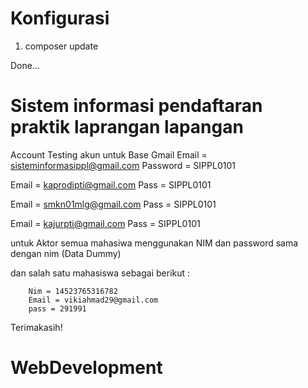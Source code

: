 # Konfigurasi
1. composer update

Done...


# Sistem informasi pendaftaran praktik laprangan lapangan
 Account Testing
akun untuk Base Gmail
Email = sisteminformasippl@gmail.com
Password = SIPPL0101
    

Email = kaprodipti@gmail.com
Pass = SIPPL0101

Email = smkn01mlg@gmail.com
Pass = SIPPL0101

Email = kajurpti@gmail.com
Pass = SIPPL0101


untuk Aktor semua mahasiwa menggunakan NIM dan password sama dengan nim (Data Dummy)

dan salah satu mahasiswa sebagai berikut :

		Nim = 14523765316782
		Email = vikiahmad29@gmail.com
		pass = 291991


Terimakasih!
# WebDevelopment
